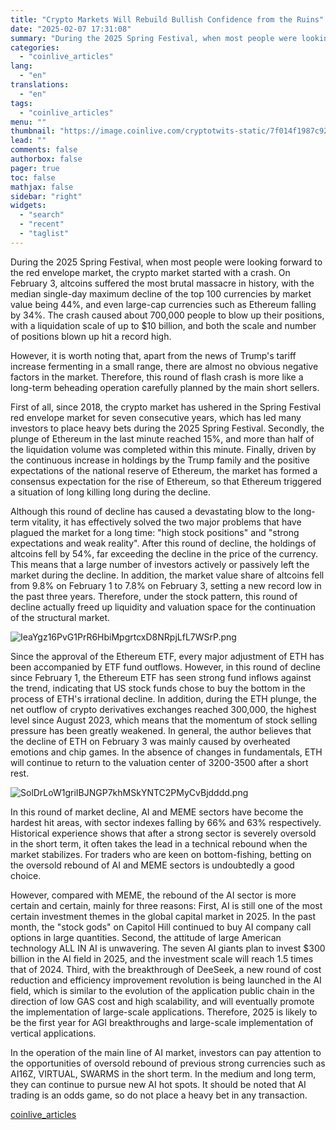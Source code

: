 ```yaml
---
title: "Crypto Markets Will Rebuild Bullish Confidence from the Ruins"
date: "2025-02-07 17:31:08"
summary: "During the 2025 Spring Festival, when most people were looking forward to the red envelope market, the crypto market started with a crash. On February 3, altcoins suffered the most brutal massacre in history, with the median single-day maximum decline of the top 100 currencies by market value being 44%,..."
categories:
  - "coinlive_articles"
lang:
  - "en"
translations:
  - "en"
tags:
  - "coinlive_articles"
menu: ""
thumbnail: "https://image.coinlive.com/cryptotwits-static/7f014f1987c92460f201198223d1e982.jpg"
lead: ""
comments: false
authorbox: false
pager: true
toc: false
mathjax: false
sidebar: "right"
widgets:
  - "search"
  - "recent"
  - "taglist"
---
```


During the 2025 Spring Festival, when most people were looking forward to the red envelope market, the crypto market started with a crash. On February 3, altcoins suffered the most brutal massacre in history, with the median single-day maximum decline of the top 100 currencies by market value being 44%, and even large-cap currencies such as Ethereum falling by 34%. The crash caused about 700,000 people to blow up their positions, with a liquidation scale of up to $10 billion, and both the scale and number of positions blown up hit a record high.

However, it is worth noting that, apart from the news of Trump's tariff increase fermenting in a small range, there are almost no obvious negative factors in the market. Therefore, this round of flash crash is more like a long-term beheading operation carefully planned by the main short sellers.

First of all, since 2018, the crypto market has ushered in the Spring Festival red envelope market for seven consecutive years, which has led many investors to place heavy bets during the 2025 Spring Festival. Secondly, the plunge of Ethereum in the last minute reached 15%, and more than half of the liquidation volume was completed within this minute. Finally, driven by the continuous increase in holdings by the Trump family and the positive expectations of the national reserve of Ethereum, the market has formed a consensus expectation for the rise of Ethereum, so that Ethereum triggered a situation of long killing long during the decline.

Although this round of decline has caused a devastating blow to the long-term vitality, it has effectively solved the two major problems that have plagued the market for a long time: "high stock positions" and "strong expectations and weak reality". After this round of decline, the holdings of altcoins fell by 54%, far exceeding the decline in the price of the currency. This means that a large number of investors actively or passively left the market during the decline. In addition, the market value share of altcoins fell from 9.8% on February 1 to 7.8% on February 3, setting a new record low in the past three years. Therefore, under the stock pattern, this round of decline actually freed up liquidity and valuation space for the continuation of the structural market.

![IeaYgz16PvG1PrR6HbiMpgrtcxD8NRpjLfL7WSrP.png](https://img.jinse.cn/7347299_image3.png "7347299")

Since the approval of the Ethereum ETF, every major adjustment of ETH has been accompanied by ETF fund outflows. However, in this round of decline since February 1, the Ethereum ETF has seen strong fund inflows against the trend, indicating that US stock funds chose to buy the bottom in the process of ETH's irrational decline. In addition, during the ETH plunge, the net outflow of crypto derivatives exchanges reached 300,000, the highest level since August 2023, which means that the momentum of stock selling pressure has been greatly weakened. In general, the author believes that the decline of ETH on February 3 was mainly caused by overheated emotions and chip games. In the absence of changes in fundamentals, ETH will continue to return to the valuation center of 3200-3500 after a short rest.

![SolDrLoW1griIBJNGP7khMSkYNTC2PMyCvBjdddd.png](https://img.jinse.cn/7347300_image3.png "7347300")

In this round of market decline, AI and MEME sectors have become the hardest hit areas, with sector indexes falling by 66% and 63% respectively. Historical experience shows that after a strong sector is severely oversold in the short term, it often takes the lead in a technical rebound when the market stabilizes. For traders who are keen on bottom-fishing, betting on the oversold rebound of AI and MEME sectors is undoubtedly a good choice.

However, compared with MEME, the rebound of the AI ​​sector is more certain and certain, mainly for three reasons: First, AI is still one of the most certain investment themes in the global capital market in 2025. In the past month, the "stock gods" on Capitol Hill continued to buy AI company call options in large quantities. Second, the attitude of large American technology ALL IN AI is unwavering. The seven AI giants plan to invest $300 billion in the AI ​​field in 2025, and the investment scale will reach 1.5 times that of 2024. Third, with the breakthrough of DeeSeek, a new round of cost reduction and efficiency improvement revolution is being launched in the AI ​​field, which is similar to the evolution of the application public chain in the direction of low GAS cost and high scalability, and will eventually promote the implementation of large-scale applications. Therefore, 2025 is likely to be the first year for AGI breakthroughs and large-scale implementation of vertical applications.

In the operation of the main line of AI market, investors can pay attention to the opportunities of oversold rebound of previous strong currencies such as AI16Z, VIRTUAL, SWARMS in the short term. In the medium and long term, they can continue to pursue new AI hot spots. It should be noted that AI trading is an odds game, so do not place a heavy bet in any transaction.

[coinlive_articles](https://www.coinlive.com/news/crypto-markets-will-rebuild-bullish-confidence-from-the-ruins)
